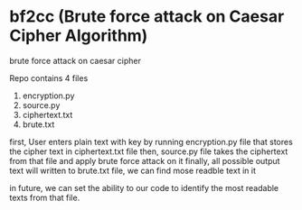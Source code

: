# bf2cc (Brute force attack on Caesar Cipher Algorithm)
brute force attack on caesar cipher

Repo contains 4 files
  1) encryption.py
  2) source.py
  3) ciphertext.txt
  4) brute.txt

first, User enters plain text with key by running encryption.py file that stores the cipher text in ciphertext.txt file
then, source.py file takes the ciphertext from that file and apply brute force attack on it
finally, all possible output text will written to brute.txt file, we can find mose readble text in it

in future, we can set the ability to our code to identify the most readable texts from that file.
